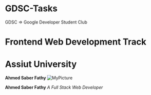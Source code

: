 # GDSC-Tasks
GDSC => Google Developer Student Club
# Frontend Web Development Track
# Assiut University
**Ahmed Saber Fathy**
![MyPicture](https://avatars.githubusercontent.com/u/64714761?s=96&v=4)



**Ahmed Saber Fathy**
*A Full Stack Web Developer*
